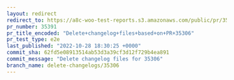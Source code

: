 ```yaml
---
layout: redirect
redirect_to: https://a8c-woo-test-reports.s3.amazonaws.com/public/pr/35391/e2e/index.html
pr_number: 35391
pr_title_encoded: "Delete+changelog+files+based+on+PR+35306"
pr_test_type: e2e
last_published: "2022-10-28 18:30:25 +0000"
commit_sha: 62fd5e08913514ab53d3a39cf3d12f729b4ea891
commit_message: "Delete changelog files for 35306"
branch_name: delete-changelogs/35306
---
```

